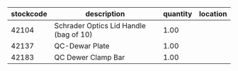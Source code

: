 |stockcode|description|quantity|location|
|---------|-----------|--------|--------|
|42104|Schrader Optics Lid Handle (bag of 10)|1.00||
|42137|QC-Dewar Plate|1.00||
|42183|QC Dewer Clamp Bar|1.00||
